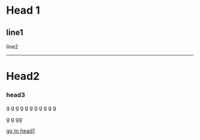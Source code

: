 # Head 1

line1
---


line2
___




# Head2
### head3

g
g
g
g
g
g
g
g
g
g
g

g
g
gg


[go to head1](#head-1)
